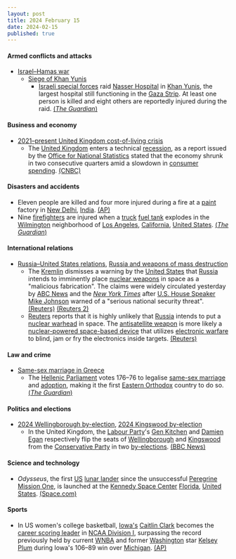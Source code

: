 ```yaml
---
layout: post
title: 2024 February 15
date: 2024-02-15
published: true
---
```



#### Armed conflicts and attacks

* [Israel–Hamas war](https://en.wikipedia.org/wiki/Israel%E2%80%93Hamas_war "Israel–Hamas war")
  * [Siege of Khan Yunis](https://en.wikipedia.org/wiki/Siege_of_Khan_Yunis "Siege of Khan Yunis")
    * [Israeli special forces](https://en.wikipedia.org/wiki/Special_forces_of_Israel "Special forces of Israel") raid [Nasser Hospital](https://en.wikipedia.org/wiki/Nasser_Hospital "Nasser Hospital") in [Khan Yunis](https://en.wikipedia.org/wiki/Khan_Yunis "Khan Yunis"), the largest hospital still functioning in the [Gaza Strip](https://en.wikipedia.org/wiki/Gaza_Strip "Gaza Strip"). At least one person is killed and eight others are reportedly injured during the raid. [(*The Guardian*)](https://www.theguardian.com/world/2024/feb/15/israeli-troops-raid-nasser-hospital-southern-gaza)

#### Business and economy

* [2021–present United Kingdom cost-of-living crisis](https://en.wikipedia.org/wiki/2021%E2%80%93present_United_Kingdom_cost-of-living_crisis "2021–present United Kingdom cost-of-living crisis")
  * The [United Kingdom](https://en.wikipedia.org/wiki/United_Kingdom "United Kingdom") enters a technical [recession](https://en.wikipedia.org/wiki/Recession "Recession"), as a report issued by the [Office for National Statistics](https://en.wikipedia.org/wiki/Office_for_National_Statistics "Office for National Statistics") stated that the economy shrunk in two consecutive quarters amid a slowdown in [consumer spending](https://en.wikipedia.org/wiki/Consumer_spending "Consumer spending"). [(CNBC)](https://www.cnbc.com/2024/02/15/uk-economy-slipped-into-technical-recession-at-the-end-of-2023.html)

#### Disasters and accidents

* Eleven people are killed and four more injured during a fire at a [paint](https://en.wikipedia.org/wiki/Paint "Paint") factory in [New Delhi](https://en.wikipedia.org/wiki/New_Delhi "New Delhi"), [India](https://en.wikipedia.org/wiki/India "India"). [(AP)](https://apnews.com/article/fire-paint-factory-new-delhi-india-alipur-dead-185fa14e9c19800752524dbf3be49d04)
* Nine [firefighters](https://en.wikipedia.org/wiki/Firefighters "Firefighters") are injured when a [truck](https://en.wikipedia.org/wiki/Truck "Truck") [fuel tank](https://en.wikipedia.org/wiki/Fuel_tank "Fuel tank") explodes in the [Wilmington](https://en.wikipedia.org/wiki/Wilmington%2C_Los_Angeles "Wilmington, Los Angeles") neighborhood of [Los Angeles](https://en.wikipedia.org/wiki/Los_Angeles "Los Angeles"), [California](https://en.wikipedia.org/wiki/California "California"), [United States](https://en.wikipedia.org/wiki/United_States "United States"). [(*The Guardian*)](https://amp.theguardian.com/us-news/2024/feb/15/los-angeles-firefighters-truck-fuel-explosion)

#### International relations

* [Russia–United States relations](https://en.wikipedia.org/wiki/Russia%E2%80%93United_States_relations "Russia–United States relations"), [Russia and weapons of mass destruction](https://en.wikipedia.org/wiki/Russia_and_weapons_of_mass_destruction "Russia and weapons of mass destruction")
  * The [Kremlin](https://en.wikipedia.org/wiki/Kremlin "Kremlin") dismisses a warning by the [United States](https://en.wikipedia.org/wiki/United_States "United States") that [Russia](https://en.wikipedia.org/wiki/Russia "Russia") intends to imminently place [nuclear weapons](https://en.wikipedia.org/wiki/Nuclear_weapon "Nuclear weapon") in space as a "malicious fabrication". The claims were widely circulated yesterday by [ABC News](https://en.wikipedia.org/wiki/ABC_News_%28United_States%29 "ABC News (United States)") and the *[New York Times](https://en.wikipedia.org/wiki/New_York_Times "New York Times")* after [U.S. House Speaker](https://en.wikipedia.org/wiki/Speaker_of_the_United_States_House_of_Representatives "Speaker of the United States House of Representatives") [Mike Johnson](https://en.wikipedia.org/wiki/Mike_Johnson_%28Louisiana_politician%29 "Mike Johnson (Louisiana politician)") warned of a "serious national security threat". [(Reuters)](https://www.reuters.com/world/kremlin-dismisses-us-warning-about-russian-nuclear-capability-space-2024-02-15/) [(Reuters 2)](https://www.reuters.com/world/us/us-congressional-intelligence-chair-warns-serious-national-security-threat-2024-02-14/)
  * [Reuters](https://en.wikipedia.org/wiki/Reuters "Reuters") reports that it is highly unlikely that [Russia](https://en.wikipedia.org/wiki/Russia "Russia") intends to put a [nuclear warhead](https://en.wikipedia.org/wiki/Nuclear_warhead "Nuclear warhead") in space. The [antisatellite weapon](https://en.wikipedia.org/wiki/Antisatellite_weapon "Antisatellite weapon") is more likely a [nuclear-powered space-based device](https://en.wikipedia.org/wiki/Nuclear_power_in_space "Nuclear power in space") that utilizes [electronic warfare](https://en.wikipedia.org/wiki/Electronic_warfare "Electronic warfare") to blind, jam or fry the electronics inside targets. [(Reuters)](https://www.reuters.com/technology/space/russia-seen-highly-unlikely-put-nuclear-warhead-space-2024-02-15/)

#### Law and crime

* [Same-sex marriage in Greece](https://en.wikipedia.org/wiki/Same-sex_marriage_in_Greece "Same-sex marriage in Greece")
  * The [Hellenic Parliament](https://en.wikipedia.org/wiki/Hellenic_Parliament "Hellenic Parliament") votes 176–76 to legalise [same-sex marriage](https://en.wikipedia.org/wiki/Same-sex_marriage "Same-sex marriage") and [adoption](https://en.wikipedia.org/wiki/Same-sex_adoption "Same-sex adoption"), making it the first [Eastern Orthodox](https://en.wikipedia.org/wiki/Eastern_Orthodoxy "Eastern Orthodoxy") country to do so. [(*The Guardian*)](https://www.theguardian.com/world/2024/feb/15/greece-becomes-first-orthodox-christian-country-to-legalise-same-sex-marriage)

#### Politics and elections

* [2024 Wellingborough by-election](https://en.wikipedia.org/wiki/2024_Wellingborough_by-election "2024 Wellingborough by-election"), [2024 Kingswood by-election](https://en.wikipedia.org/wiki/2024_Kingswood_by-election "2024 Kingswood by-election")
  * In the United Kingdom, the [Labour Party](https://en.wikipedia.org/wiki/Labour_Party_%28UK%29 "Labour Party (UK)")'s [Gen Kitchen](https://en.wikipedia.org/wiki/Gen_Kitchen "Gen Kitchen") and [Damien Egan](https://en.wikipedia.org/wiki/Damien_Egan "Damien Egan") respectively flip the seats of [Wellingborough](https://en.wikipedia.org/wiki/Wellingborough_%28UK_Parliament_constituency%29 "Wellingborough (UK Parliament constituency)") and [Kingswood](https://en.wikipedia.org/wiki/Kingswood_%28UK_Parliament_constituency%29 "Kingswood (UK Parliament constituency)") from the [Conservative Party](https://en.wikipedia.org/wiki/Conservative_Party_%28UK%29 "Conservative Party (UK)") in two [by-elections](https://en.wikipedia.org/wiki/By-elections "By-elections"). [(BBC News)](https://www.bbc.com/news/live/uk-politics-68277176)

#### Science and technology

* *Odysseus*, the first [US](https://en.wikipedia.org/wiki/United_States "United States") [lunar lander](https://en.wikipedia.org/wiki/Lunar_lander "Lunar lander") since the unsuccessful [Peregrine Mission One](https://en.wikipedia.org/wiki/Peregrine_Mission_One "Peregrine Mission One"), is launched at the [Kennedy Space Center](https://en.wikipedia.org/wiki/Kennedy_Space_Center "Kennedy Space Center") [Florida](https://en.wikipedia.org/wiki/Florida "Florida"), [United States](https://en.wikipedia.org/wiki/United_States "United States"). [(Space.com)](https://www.space.com/spacex-launch-im-1-private-moon-landing-mission)

#### Sports

* In US women's college basketball, [Iowa's](https://en.wikipedia.org/wiki/2023%E2%80%9324_Iowa_Hawkeyes_women%27s_basketball_team "2023–24 Iowa Hawkeyes women's basketball team") [Caitlin Clark](https://en.wikipedia.org/wiki/Caitlin_Clark "Caitlin Clark") becomes the [career scoring leader](https://en.wikipedia.org/wiki/List_of_NCAA_Division_I_women%27s_basketball_career_scoring_leaders "List of NCAA Division I women's basketball career scoring leaders") in [NCAA Division I](https://en.wikipedia.org/wiki/NCAA_Division_I "NCAA Division I"), surpassing the record previously held by current [WNBA](https://en.wikipedia.org/wiki/Women%27s_National_Basketball_Association "Women's National Basketball Association") and former [Washington](https://en.wikipedia.org/wiki/Washington_Huskies_women%27s_basketball "Washington Huskies women's basketball") star [Kelsey Plum](https://en.wikipedia.org/wiki/Kelsey_Plum "Kelsey Plum") during Iowa's 106–89 win over [Michigan](https://en.wikipedia.org/wiki/2023%E2%80%9324_Michigan_Wolverines_women%27s_basketball_team "2023–24 Michigan Wolverines women's basketball team"). [(AP)](https://apnews.com/sports/womens-college-basketball-college-basketball-iowa-hawkeyes-michigan-wolverines-north-carolina-6a24f62f44d0471c1a069be752698a4d)

